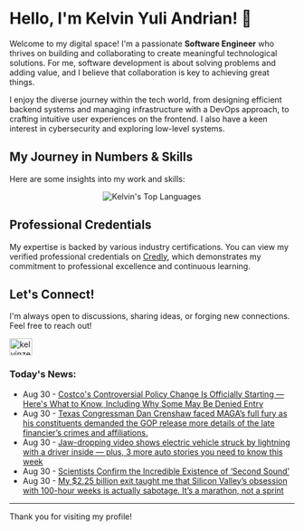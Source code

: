 # Hello, I'm Kelvin Yuli Andrian! 👋

Welcome to my digital space! I'm a passionate **Software Engineer** who thrives on building and collaborating to create meaningful technological solutions. For me, software development is about solving problems and adding value, and I believe that collaboration is key to achieving great things.

I enjoy the diverse journey within the tech world, from designing efficient backend systems and managing infrastructure with a DevOps approach, to crafting intuitive user experiences on the frontend. I also have a keen interest in cybersecurity and exploring low-level systems.

## My Journey in Numbers & Skills

Here are some insights into my work and skills:

<p align="center">
  <img src="https://github-readme-stats.vercel.app/api/top-langs/?username=kelvinzer0&layout=compact&theme=radical" alt="Kelvin's Top Languages" />
</p>

## Professional Credentials

My expertise is backed by various industry certifications. You can view my verified professional credentials on [Credly](https://www.credly.com/users/kelvin-yuli-andrian/badges), which demonstrates my commitment to professional excellence and continuous learning.

## Let's Connect!

I'm always open to discussions, sharing ideas, or forging new connections. Feel free to reach out!

<p align="left">
    <a href="https://linkedin.com/in/kelvinzero" target="blank"><img align="center" src="https://cdn.jsdelivr.net/npm/simple-icons@3.0.1/icons/linkedin.svg" alt="kelvinzero" height="30" width="40" /></a>
</p>

### Today's News:

<!-- feed start -->
- Aug 30 - [Costco's Controversial Policy Change Is Officially Starting — Here's What to Know, Including Why Some May Be Denied Entry](https://www.yahoo.com/news/articles/costcos-controversial-policy-change-officially-192521381.html)
- Aug 30 - [Texas Congressman Dan Crenshaw faced MAGA’s full fury as his constituents demanded the GOP release more details of the late financier’s crimes and affiliations.](https://www.yahoo.com/news/videos/texas-congressman-dan-crenshaw-faced-183849172.html)
- Aug 30 - [Jaw-dropping video shows electric vehicle struck by lightning with a driver inside — plus, 3 more auto stories you need to know this week](https://autos.yahoo.com/articles/jaw-dropping-video-shows-electric-141500785.html)
- Aug 30 - [Scientists Confirm the Incredible Existence of ‘Second Sound’](https://www.yahoo.com/news/articles/scientists-confirm-incredible-existence-second-131700511.html)
- Aug 30 - [My $2.25 billion exit taught me that Silicon Valley’s obsession with 100-hour weeks is actually sabotage. It’s a marathon, not a sprint](https://finance.yahoo.com/news/2-25-billion-exit-taught-130300997.html)
<!-- feed end -->

---

Thank you for visiting my profile!
